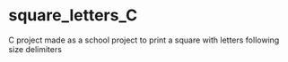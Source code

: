 # square_letters_C
C project made as a school project to print a square with letters following size delimiters 
